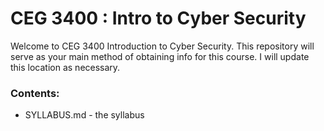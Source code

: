 # CEG 3400 : Intro to Cyber Security

Welcome to CEG 3400 Introduction to Cyber Security.  This repository will serve as your main 
method of obtaining info for this course.  I will update this location as necessary.

### Contents:
* SYLLABUS.md - the syllabus


